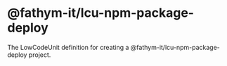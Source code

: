 # @fathym-it/lcu-npm-package-deploy
The LowCodeUnit definition for creating a @fathym-it/lcu-npm-package-deploy project.
    
